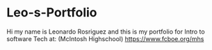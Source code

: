 # Leo-s-Portfolio
Hi my name is Leonardo Rosriguez and this is my portfolio for Intro to software Tech at: (McIntosh Highschool) https://www.fcboe.org/mhs
